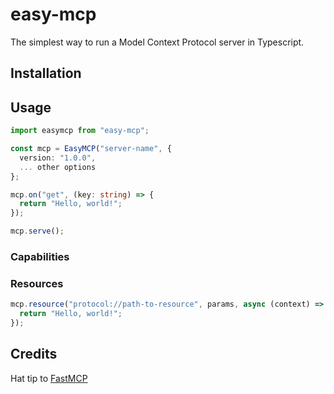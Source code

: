 # easy-mcp

The simplest way to run a Model Context Protocol server in Typescript.

## Installation


## Usage

```typescript
import easymcp from "easy-mcp";

const mcp = EasyMCP("server-name", {
  version: "1.0.0",
  ... other options
};

mcp.on("get", (key: string) => {
  return "Hello, world!";
});

mcp.serve();

```

### Capabilities

### Resources

```typescript
mcp.resource("protocol://path-to-resource", params, async (context) => {
  return "Hello, world!";
});

```

## Credits

Hat tip to [FastMCP](https://github.com/jlowin/fastmcp)
